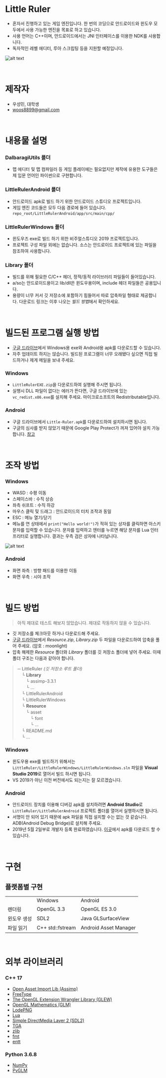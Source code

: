 # Little Ruler

* 혼자서 진행하고 있는 게임 엔진입니다. 한 번의 코딩으로 안드로이드와 윈도우 모두에서 사용 가능한 엔진을 목표로 하고 있습니다.
* 사용 언어는 C++이며, 안드로이드에서는 JNI 인터페이스를 이용한 NDK를 사용합니다.
* 독자적인 레벨 에디터, 루아 스크립팅 등을 지원할 예정입니다.

![alt text](./screenshots/main.png)

<br>

# 제작자

* 우성민, 대학생
* woos8899@gmail.com

<br>

# 내용물 설명

### DalbaragiUtils 폴더

* 맵 에디터 및 맵 컴파일러 등 게임 플레이에는 필요없지만 제작에 유용한 도구들은 제 입문 언어인 파이썬으로 구현합니다.

### LittleRulerAndroid 폴더

* 안드로이드 apk로 빌드 하기 위한 안드로이드 스튜디오 프로젝트입니다.
* 게임 엔진 코드들은 모두 다음 경로에 들어 있습니다. `repo_root/LittleRulerAndroid/app/src/main/cpp/`

### LittleRulerWindows 폴더

* 윈도우즈 exe로 빌드 하기 위한 비주얼스튜디오 2019 프로젝트입니다.
* 프로젝트 구성 파일 외에는 없습니다. 소스는 안드로이드 프로젝트에 있는 파일을 참조하여 사용합니다.

### Library 폴더

* 빌드를 위해 필요한 C/C++ 헤더, 정적/동적 라이브러리 파일들이 들어있습니다.
* a/so는 안드로이드용이고 lib/dll은 윈도우용이며, include 헤더 파일들은 공용입니다.
* 용량이 너무 커서 깃 저장소에 포함하기 힘들어서 따로 압축파일 형태로 제공합니다. 다운로드 링크는 이후 나오는 *빌드 방법*에서 확인하세요.


<br>

# 빌드된 프로그램 실행 방법

* [구글 드라이브](https://drive.google.com/open?id=1xwQg17bW5f346rpXe2RFgifUFEycAm3t)에서 Windows용 exe와 Android용 apk를 다운로드할 수 있습니다.
* 자주 업데이트 하지는 않습니다. 빌드된 프로그램이 너무 오래됐다 싶으면 직접 빌드하거나 제게 메일을 보내 주세요.

### Windows

* `LittleRulerEXE.zip`을 다운로드하여 실행해 주시면 됩니다.
* 실행시 DLL 파일이 없다는 에러가 뜬다면, 구글 드라이브에 있는 `vc_redist.x86.exe`를 설치해 주세요. 마이크로소프트의 Redistributable입니다.

### Android

* 구글 드라이브에서 `Little-Ruler.apk`를 다운로드하여 설치하시면 됩니다.
* 구글의 심사를 받지 않았기 때문에 Google Play Protect가 꺼져 있어야 설치 가능합니다. [참고](https://stackoverflow.com/questions/51080755/installation-app-blocked-by-play-protect)

<br>

# 조작 방법

### Windows

* WASD : 수평 이동
* 스페이스바 : 수직 상승
* 좌측 쉬프트 : 수직 하강
* 마우스 클릭 및 드래그 : 안드로이드의 터치 조작과 동일
* ESC : 메뉴 열기/닫기
* 메뉴를 연 상태에서 `print("Hello world!")`가 적혀 있는 상자를 클릭하면 아스키 문자를 입력할 수 있습니다. 문자를 입력하고 엔터를 누르면 해당 문자를 Lua 인터프리터로 실행합니다. 결과는 우측 검은 상자에 나타납니다.

![alt text](./screenshots/script.png)

### Android

* 화면 좌측 : 방향 패드를 이용한 이동
* 화면 우측 : 시야 조작

<br>

# 빌드 방법

> 아직 제대로 테스트 해보지 않았습니다. 제대로 작동하지 않을 수 있습니다.

* 깃 저장소를 체크아웃 하거나 다운로드해 주세요.
* [구글 드라이브](https://drive.google.com/open?id=1xwQg17bW5f346rpXe2RFgifUFEycAm3t)에서 *Resource.zip*, *Library.zip* 두 파일을 다운로드하여 압축을 풀어 주세요. (암호 : moonlight)
* 압축 해제한 *Resource* 폴더와 *Library* 폴더를 깃 저장소 폴더에 넣어 주세요. 이때 폴더 구조는 다음과 같아야 합니다.

> ─ LittleRuler *(깃 저장소 루트 폴더)*
> <br>　└ **Library**
> <br>　　└ assimp-3.3.1
> <br>　　└ ...
> <br>　└ LittleRulerAndroid
> <br>　└ LittleRulerWindows
> <br>　└ **Resource**
> <br>　　└ asset
> <br>　　　└ font
> <br>　　　└ ...
> <br>　└ README.md
> <br>　└ ...

### Windows
* 윈도우용 exe를 빌드하기 위해서는 `LittleRuler/LittleRulerWindows/LittleRulerWindows.sln` 파일을 **Visual Studio 2019**로 열어서 빌드 하시면 됩니다.
* VS 2019가 아닌 이전 버전에서도 되는지는 잘 모르겠습니다.

### Android
* 안드로이드 장치를 이용해 디버깅 apk를 설치하려면 **Android Studio**로 `LittleRuler/LittleRulerAndroid` 프로젝트 폴더를 열어서 실행하시면 됩니다.
* 서명이 안 되어 있기 때문에 apk 파일을 직접 설치할 수는 없는 것 같습니다. ADB(Android Debug Bridge)로 설치해 주세요.
* 2019년 5월 2일부로 개발자 등록 완료하였습니다. [이곳](https://drive.google.com/open?id=1xwQg17bW5f346rpXe2RFgifUFEycAm3t)에서 apk를 다운로드 할 수 있습니다.

<br>

# 구현

## 플랫폼별 구현

<table>
    <tr>
        <td></td>
        <td>Windows</td>
        <td>Android</td>
    </tr>
    <tr>
        <td>렌더링</td>
        <td>OpenGL 3.3</td>
        <td>OpenGL ES 3.0</td>
    </tr>
    <tr>
        <td>윈도우 생성</td>
        <td>SDL2</td>
        <td>Java GLSurfaceView</td>
    </tr>
    <tr>
        <td>파일 읽기</td>
        <td>C++ std::fstream</td>
        <td>Android Asset Manager</td>
    </tr>
</table>

<br>

# 외부 라이브러리

### C++ 17

* [Open Asset Import Lib (Assimp)](http://www.assimp.org/)
* [FreeType](https://www.freetype.org/)
* [The OpenGL Extension Wrangler Library (GLEW)](http://glew.sourceforge.net/)
* [OpenGL Mathematics (GLM)](https://glm.g-truc.net/)
* [LodePNG](https://lodev.org/lodepng/)
* [Lua](https://www.lua.org/)
* [Simple DirectMedia Layer 2 (SDL2)](https://www.libsdl.org/)
* [TGA](https://github.com/ColumbusUtrigas/TGA)
* [zlib](https://www.zlib.net/)
* [fmt](http://fmtlib.net/latest/index.html)
* [entt](https://github.com/skypjack/entt)

### Python 3.6.8

* [NumPy](https://www.numpy.org/)
* [PyGLM](https://pypi.org/project/PyGLM/)